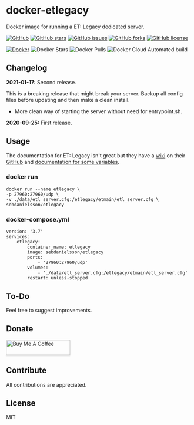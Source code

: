 # docker-etlegacy
Docker image for running a ET: Legacy dedicated server.

[![GitHub](https://img.shields.io/badge/github-blue?style=flat&color=grey&logo=github)](https://github.com/SebDanielsson/docker-etlegacy)
[![GitHub stars](https://img.shields.io/github/stars/SebDanielsson/docker-etlegacy?style=flat&color=blue&logo=github)](https://github.com/SebDanielsson/docker-etlegacy/stargazers)
[![GitHub issues](https://img.shields.io/github/issues/SebDanielsson/docker-etlegacy?style=flat&color=blue&logo=github)](https://github.com/SebDanielsson/docker-etlegacy/issues)
[![GitHub forks](https://img.shields.io/github/forks/SebDanielsson/docker-etlegacy?style=flat&color=blue&logo=github)](https://github.com/SebDanielsson/docker-etlegacy/network)
[![GitHub license](https://img.shields.io/github/license/SebDanielsson/docker-etlegacy?style=flat&color=blue&logo=github)](https://github.com/SebDanielsson/docker-etlegacy/blob/master/LICENSE)

[![Docker](https://img.shields.io/badge/docker-blue?style=flat&color=grey&logo=docker)](https://hub.docker.com/r/sebdanielsson/etlegacy)
![Docker Stars](https://img.shields.io/docker/stars/sebdanielsson/etlegacy?style=flat&color=blue&logo=docker&label=stars)
![Docker Pulls](https://img.shields.io/docker/pulls/sebdanielsson/etlegacy?style=flat&color=blue&logo=docker&label=pulls)
![Docker Cloud Automated build](https://img.shields.io/docker/cloud/automated/sebdanielsson/etlegacy?style=flat&color=blue&logo=docker&label=build)

## Changelog
**2021-01-17:** Second release.

This is a breaking release that might break your server. Backup all config files before updating and then make a clean install.
* More clean way of starting the server without need for entrypoint.sh.

**2020-09-25:** First release.

## Usage
The documentation for ET: Legacy isn't great but they have a [wiki](https://github.com/etlegacy/etlegacy/wiki) on their [GitHub](https://github.com/etlegacy/etlegacy) and [documentation for some variables](https://github.com/etlegacy/etlegacy/wiki/Set-up-Features#server).

### docker run
```
docker run --name etlegacy \
-p 27960:27960/udp \
-v ./data/etl_server.cfg:/etlegacy/etmain/etl_server.cfg \
sebdanielsson/etlegacy
```

### docker-compose.yml
```
version: '3.7'
services:
    etlegacy:
        container_name: etlegacy
        image: sebdanielsson/etlegacy
        ports:
            - '27960:27960/udp'
        volumes:
            - './data/etl_server.cfg:/etlegacy/etmain/etl_server.cfg'
        restart: unless-stopped
```

## To-Do
Feel free to suggest improvements.

## Donate
<a href="https://buymeacoffee.com/danielsson" target="_blank"><img src="https://www.buymeacoffee.com/assets/img/custom_images/white_img.png" alt="Buy Me A Coffee" style="height: 41px !important;width: 174px !important;box-shadow: 0px 3px 2px 0px rgba(190, 190, 190, 0.5) !important;-webkit-box-shadow: 0px 3px 2px 0px rgba(190, 190, 190, 0.5) !important;" ></a>

## Contribute
All contributions are appreciated.

## License
MIT
